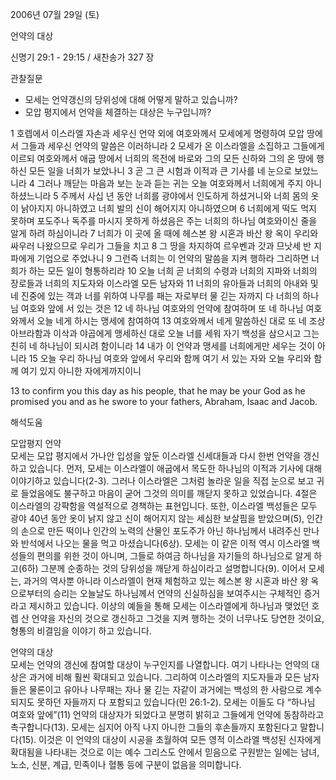 2006년 07월 29일 (토)

언약의 대상



신명기 29:1 - 29:15 / 새찬송가 327 장


관찰질문
- 모세는 언약갱신의 당위성에 대해 어떻게 말하고 있습니까? 
- 모압 평지에서 언약을 체결하는 대상은 누구입니까? 

1 호렙에서 이스라엘 자손과 세우신 언약 외에 여호와께서 모세에게 명령하여 모압 땅에서 그들과 세우신 언약의 말씀은 이러하니라 2 모세가 온 이스라엘을 소집하고 그들에게 이르되 여호와께서 애굽 땅에서 너희의 목전에 바로와 그의 모든 신하와 그의 온 땅에 행하신 모든 일을 너희가 보았나니 3 곧 그 큰 시험과 이적과 큰 기사를 네 눈으로 보았느니라 4 그러나 깨닫는 마음과 보는 눈과 듣는 귀는 오늘 여호와께서 너희에게 주지 아니하셨느니라 5 주께서 사십 년 동안 너희를 광야에서 인도하게 하셨거니와 너희 몸의 옷이 낡아지지 아니하였고 너희 발의 신이 해어지지 아니하였으며 6 너희에게 떡도 먹지 못하며 포도주나 독주를 마시지 못하게 하셨음은 주는 너희의 하나님 여호와이신 줄을 알게 하려 하심이니라 7 너희가 이 곳에 올 때에 헤스본 왕 시혼과 바산 왕 옥이 우리와 싸우러 나왔으므로 우리가 그들을 치고 8 그 땅을 차지하여 르우벤과 갓과 므낫세 반 지파에게 기업으로 주었나니 9 그런즉 너희는 이 언약의 말씀을 지켜 행하라 그리하면 너희가 하는 모든 일이 형통하리라 10 오늘 너희 곧 너희의 수령과 너희의 지파와 너희의 장로들과 너희의 지도자와 이스라엘 모든 남자와 11 너희의 유아들과 너희의 아내와 및 네 진중에 있는 객과 너를 위하여 나무를 패는 자로부터 물 긷는 자까지 다 너희의 하나님 여호와 앞에 서 있는 것은 12 네 하나님 여호와의 언약에 참여하며 또 네 하나님 여호와께서 오늘 네게 하시는 맹세에 참여하여 13 여호와께서 네게 말씀하신 대로 또 네 조상 아브라함과 이삭과 야곱에게 맹세하신 대로 오늘 너를 세워 자기 백성을 삼으시고 그는 친히 네 하나님이 되시려 함이니라 14 내가 이 언약과 맹세를 너희에게만 세우는 것이 아니라 15 오늘 우리 하나님 여호와 앞에서 우리와 함께 여기 서 있는 자와 오늘 우리와 함께 여기 있지 아니한 자에게까지이니 

13  to confirm you this day as his people, that he may be your God as he promised you and as he swore to your fathers, Abraham, Isaac and Jacob.

해석도움





모압평지 언약  
모세는 모압 평지에서 가나안 입성을 앞둔 이스라엘 신세대들과 다시 한번 언약을 갱신하고 있습니다. 먼저, 모세는 이스라엘이 애굽에서 목도한 하나님의 이적과 기사에 대해 이야기하고 있습니다(2-3). 그러나 이스라엘은 그처럼 놀라운 일을 직접 눈으로 보고 귀로 들었음에도 불구하고 마음이 굳어 그것의 의미를 깨닫지 못하고 있었습니다. 4절은 이스라엘의 강퍅함을 역설적으로 경책하는 표현입니다. 또한, 이스라엘 백성들은 모두 광야 40년 동안 옷이 낡지 않고 신이 해어지지 않는 세심한 보살핌을 받았으며(5), 인간의 손으로 만든 떡이나 인간의 노력의 산물인 포도주가 아닌 하나님께서 내려주신 만나와 반석에서 나오는 물을 먹고 마셨습니다(6상). 모세는 이 같은 이적 역시 이스라엘 백성들의 편의를 위한 것이 아니며, 그들로 하여금 하나님을 자기들의 하나님으로 알게 하고(6하) 그분께 순종하는 것의 당위성을 깨닫게 하심이라고 설명합니다(9). 이어서 모세는, 과거의 역사뿐 아니라 이스라엘이 현재 체험하고 있는 헤스본 왕 시혼과 바산 왕 옥으로부터의 승리는 오늘날도 하나님께서 언약의 신실하심을 보여주시는 구체적인 증거라고 제시하고 있습니다. 이상의 예들을 통해 모세는 이스라엘에게 하나님과 맺었던 호렙 산 언약을 자신의 것으로 갱신하고 그것을 지켜 행하는 것이 너무나도 당연한 것이요, 형통의 비결임을 이야기 하고 있습니다. 

언약의 대상  
모세는 언약의 갱신에 참여할 대상이 누구인지를 나열합니다. 여기 나타나는 언약의 대상은 과거에 비해 훨씬 확대되고 있습니다. 그리하여 이스라엘의 지도자들과 모든 남자들은 물론이고 유아나 나무패는 자나 물 긷는 자같이 과거에는 백성의 한 사람으로 계수되지도 못하던 자들까지 다 포함되고 있습니다(민 26:1-2). 모세는 이들도 다 “하나님 여호와 앞에”(11) 언약의 대상자가 되었다고 분명히 밝히고 그들에게 언약에 동참하라고 촉구합니다(13). 모세는 심지어 아직 나지 아니한 그들의 후손들까지 포함된다고 말합니다(15). 이것은 이 언약의 대상이 시공을 초월하여 모든 영적 이스라엘 백성된 신자에게 확대됨을 나타내는 것으로 이는 예수 그리스도 안에서 믿음으로 구원받는 일에는 남녀, 노소, 신분, 계급, 민족이나 혈통 등에 구분이 없음을 의미합니다.